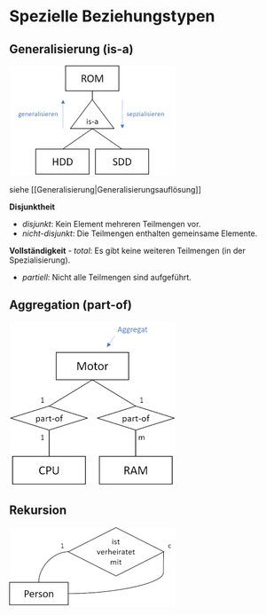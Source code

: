 # Spezielle Beziehungstypen

## Generalisierung (is-a)
![](../_Medien/Generalisierung_ERD.png)

siehe [[Generalisierung|Generalisierungsauflösung]]

**Disjunktheit**
- *disjunkt*: Kein Element mehreren Teilmengen vor.
- *nicht-disjunkt*: Die Teilmengen enthalten gemeinsame Elemente.

**Vollständigkeit**
- *total*: Es gibt keine weiteren Teilmengen (in der Spezialisierung).
- *partiell*: Nicht alle Teilmengen sind aufgeführt.

## Aggregation (part-of)
![](../_Medien/Aggregation_ERD.png)

## Rekursion
![](../_Medien/Rekursion_ERD.png)
